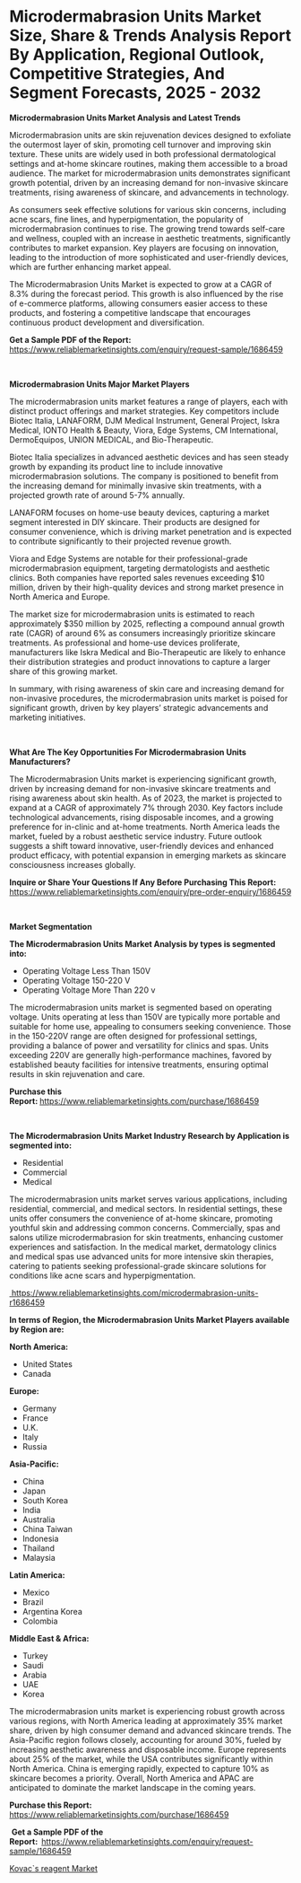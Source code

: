 <p><h1>Microdermabrasion Units Market Size, Share & Trends Analysis Report By Application, Regional Outlook, Competitive Strategies, And Segment Forecasts, 2025 - 2032</h1></p><p><strong>Microdermabrasion Units Market Analysis and Latest Trends</strong></p>
<p><p>Microdermabrasion units are skin rejuvenation devices designed to exfoliate the outermost layer of skin, promoting cell turnover and improving skin texture. These units are widely used in both professional dermatological settings and at-home skincare routines, making them accessible to a broad audience. The market for microdermabrasion units demonstrates significant growth potential, driven by an increasing demand for non-invasive skincare treatments, rising awareness of skincare, and advancements in technology.</p><p>As consumers seek effective solutions for various skin concerns, including acne scars, fine lines, and hyperpigmentation, the popularity of microdermabrasion continues to rise. The growing trend towards self-care and wellness, coupled with an increase in aesthetic treatments, significantly contributes to market expansion. Key players are focusing on innovation, leading to the introduction of more sophisticated and user-friendly devices, which are further enhancing market appeal. </p><p>The Microdermabrasion Units Market is expected to grow at a CAGR of 8.3% during the forecast period. This growth is also influenced by the rise of e-commerce platforms, allowing consumers easier access to these products, and fostering a competitive landscape that encourages continuous product development and diversification.</p></p>
<p><strong>Get a Sample PDF of the Report:&nbsp;</strong> <a href="https://www.reliablemarketinsights.com/enquiry/request-sample/1686459?utm_campaign=3442&utm_medium=2&utm_source=Github&utm_content=ia&utm_term=26032025&utm_id=microdermabrasion-units">https://www.reliablemarketinsights.com/enquiry/request-sample/1686459</a></p>
<p>&nbsp;</p>
<p><strong>Microdermabrasion Units Major Market Players</strong></p>
<p><p>The microdermabrasion units market features a range of players, each with distinct product offerings and market strategies. Key competitors include Biotec Italia, LANAFORM, DJM Medical Instrument, General Project, Iskra Medical, IONTO Health & Beauty, Viora, Edge Systems, CM International, DermoEquipos, UNION MEDICAL, and Bio-Therapeutic.</p><p>Biotec Italia specializes in advanced aesthetic devices and has seen steady growth by expanding its product line to include innovative microdermabrasion solutions. The company is positioned to benefit from the increasing demand for minimally invasive skin treatments, with a projected growth rate of around 5-7% annually. </p><p>LANAFORM focuses on home-use beauty devices, capturing a market segment interested in DIY skincare. Their products are designed for consumer convenience, which is driving market penetration and is expected to contribute significantly to their projected revenue growth.</p><p>Viora and Edge Systems are notable for their professional-grade microdermabrasion equipment, targeting dermatologists and aesthetic clinics. Both companies have reported sales revenues exceeding $10 million, driven by their high-quality devices and strong market presence in North America and Europe.</p><p>The market size for microdermabrasion units is estimated to reach approximately $350 million by 2025, reflecting a compound annual growth rate (CAGR) of around 6% as consumers increasingly prioritize skincare treatments. As professional and home-use devices proliferate, manufacturers like Iskra Medical and Bio-Therapeutic are likely to enhance their distribution strategies and product innovations to capture a larger share of this growing market. </p><p>In summary, with rising awareness of skin care and increasing demand for non-invasive procedures, the microdermabrasion units market is poised for significant growth, driven by key players’ strategic advancements and marketing initiatives.</p></p>
<p>&nbsp;</p>
<p><strong>What Are The Key Opportunities For Microdermabrasion Units Manufacturers?</strong></p>
<p><p>The Microdermabrasion Units market is experiencing significant growth, driven by increasing demand for non-invasive skincare treatments and rising awareness about skin health. As of 2023, the market is projected to expand at a CAGR of approximately 7% through 2030. Key factors include technological advancements, rising disposable incomes, and a growing preference for in-clinic and at-home treatments. North America leads the market, fueled by a robust aesthetic service industry. Future outlook suggests a shift toward innovative, user-friendly devices and enhanced product efficacy, with potential expansion in emerging markets as skincare consciousness increases globally.</p></p>
<p><strong>Inquire or Share Your Questions If Any Before Purchasing This Report:</strong> <a href="https://www.reliablemarketinsights.com/enquiry/pre-order-enquiry/1686459?utm_campaign=3442&utm_medium=2&utm_source=Github&utm_content=ia&utm_term=26032025&utm_id=microdermabrasion-units">https://www.reliablemarketinsights.com/enquiry/pre-order-enquiry/1686459</a></p>
<p>&nbsp;</p>
<p><strong>Market Segmentation</strong></p>
<p><strong>The Microdermabrasion Units Market Analysis by types is segmented into:</strong></p>
<p><ul><li>Operating Voltage Less Than 150V</li><li>Operating Voltage 150-220 V</li><li>Operating Voltage More Than 220 v</li></ul></p>
<p><p>The microdermabrasion units market is segmented based on operating voltage. Units operating at less than 150V are typically more portable and suitable for home use, appealing to consumers seeking convenience. Those in the 150-220V range are often designed for professional settings, providing a balance of power and versatility for clinics and spas. Units exceeding 220V are generally high-performance machines, favored by established beauty facilities for intensive treatments, ensuring optimal results in skin rejuvenation and care.</p></p>
<p><strong>Purchase this Report:&nbsp;</strong><a href="https://www.reliablemarketinsights.com/purchase/1686459?utm_campaign=3442&utm_medium=2&utm_source=Github&utm_content=ia&utm_term=26032025&utm_id=microdermabrasion-units">https://www.reliablemarketinsights.com/purchase/1686459</a></p>
<p>&nbsp;</p>
<p><strong>The Microdermabrasion Units Market Industry Research by Application is segmented into:</strong></p>
<p><ul><li>Residential</li><li>Commercial</li><li>Medical</li></ul></p>
<p><p>The microdermabrasion units market serves various applications, including residential, commercial, and medical sectors. In residential settings, these units offer consumers the convenience of at-home skincare, promoting youthful skin and addressing common concerns. Commercially, spas and salons utilize microdermabrasion for skin treatments, enhancing customer experiences and satisfaction. In the medical market, dermatology clinics and medical spas use advanced units for more intensive skin therapies, catering to patients seeking professional-grade skincare solutions for conditions like acne scars and hyperpigmentation.</p></p>
<p><a href="https://www.reliablemarketinsights.com/microdermabrasion-units-r1686459?utm_campaign=3442&utm_medium=2&utm_source=Github&utm_content=ia&utm_term=26032025&utm_id=microdermabrasion-units">&nbsp;https://www.reliablemarketinsights.com/microdermabrasion-units-r1686459</a></p>
<p><strong>In terms of Region, the Microdermabrasion Units Market Players available by Region are:</strong></p>
<p>
    <p> <strong> North America: </strong>
        <ul>
            <li>United States</li>
            <li>Canada</li>
        </ul>
        </p> 
    <p> <strong> Europe: </strong>
        <ul>
            <li>Germany</li>
            <li>France</li>
            <li>U.K.</li>
            <li>Italy</li>
            <li>Russia</li>
        </ul>
        </p> 
    <p> <strong> Asia-Pacific: </strong>
        <ul>
            <li>China</li>
            <li>Japan</li>
            <li>South Korea</li>
            <li>India</li>
            <li>Australia</li>
            <li>China Taiwan</li>
            <li>Indonesia</li>
            <li>Thailand</li>
            <li>Malaysia</li>
        </ul>
        </p> 
    <p> <strong> Latin America: </strong>
        <ul>
            <li>Mexico</li>
            <li>Brazil</li>
            <li>Argentina Korea</li>
            <li>Colombia</li>
        </ul>
        </p> 
    <p> <strong> Middle East & Africa: </strong>
        <ul>
            <li>Turkey</li>
            <li>Saudi</li>
            <li>Arabia</li>
            <li>UAE</li>
            <li>Korea</li>
        </ul>
    </p>
    </p>
<p><p>The microdermabrasion units market is experiencing robust growth across various regions, with North America leading at approximately 35% market share, driven by high consumer demand and advanced skincare trends. The Asia-Pacific region follows closely, accounting for around 30%, fueled by increasing aesthetic awareness and disposable income. Europe represents about 25% of the market, while the USA contributes significantly within North America. China is emerging rapidly, expected to capture 10% as skincare becomes a priority. Overall, North America and APAC are anticipated to dominate the market landscape in the coming years.</p></p>
<p><strong>Purchase this Report: </strong><a href="https://www.reliablemarketinsights.com/purchase/1686459?utm_campaign=3442&utm_medium=2&utm_source=Github&utm_content=ia&utm_term=26032025&utm_id=microdermabrasion-units">https://www.reliablemarketinsights.com/purchase/1686459</a></p>
<p>&nbsp;<strong>Get a Sample PDF of the Report:&nbsp;&nbsp;</strong><a href="https://www.reliablemarketinsights.com/enquiry/request-sample/1686459?utm_campaign=3442&utm_medium=2&utm_source=Github&utm_content=ia&utm_term=26032025&utm_id=microdermabrasion-units">https://www.reliablemarketinsights.com/enquiry/request-sample/1686459</a></p>
<p><strong></strong></p>
<p><p><a href="https://github.com/forgazerbyjt/Market-Research-Report-List-1/blob/main/kovacs-reagent-market.md?utm_campaign=3442&utm_medium=2&utm_source=Github&utm_content=ia&utm_term=26032025&utm_id=microdermabrasion-units">Kovac`s reagent Market</a></p></p>